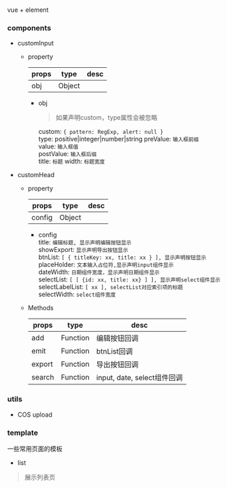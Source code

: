 # 
vue + element

### components
- customInput

  + property

    | props | type | desc |
    |-------|------|------|
    | obj   |Object|  |

    - obj  
      > 如果声明custom，type属性会被忽略

      custom: `{ pattern: RegExp, alert: null }`  
      type: positive|integer|number|string 
      preValue: `输入框前缀`  
      value: `输入框值`  
      postValue: `输入框后缀`  
      title: `标题`
      width: `标题宽度`


- customHead

  + property

    |  props  | type | desc |  
    |---------|------|------|  
    |  config |Object|  |

    - config  
      title: `编辑标题, 显示声明编辑按钮显示`  
      showExport: `显示声明导出按钮显示`  
      btnList: `[ { titleKey: xx, title: xx } ], 显示声明按钮显示`  
      placeHolder: `文本输入占位符,显示声明input组件显示`  
      dateWidth: `日期组件宽度，显示声明日期组件显示`  
      selectList: `[ [ {id: xx, title: xx} ] ], 显示声明select组件显示`  
      selectLabelList: `[ xx ], selectList对应索引项的标题`  
      selectWidth: `select组件宽度`

  + Methods
    
    |  props  |   type   | desc |  
    |---------|----------|------|  
    |   add   | Function | 编辑按钮回调 |
    |   emit  | Function | btnList回调 |
    |  export | Function | 导出按钮回调 |
    |  search | Function | input, date, select组件回调 |

### utils
- COS upload

###  template
一些常用页面的模板
- list
> 展示列表页
